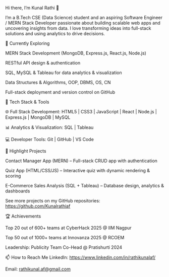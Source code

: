 Hi there, I’m Kunal Rathi 👋

I’m a B.Tech CSE (Data Science) student and an aspiring Software Engineer / MERN Stack Developer passionate about building scalable web apps and uncovering insights from data. I love transforming ideas into full-stack solutions and using analytics to drive decisions.

🧠 Currently Exploring

MERN Stack Development (MongoDB, Express.js, React.js, Node.js)

RESTful API design & authentication

SQL, MySQL & Tableau for data analytics & visualization

Data Structures & Algorithms, OOP, DBMS, OS, CN

Full-stack deployment and version control on GitHub

🧰 Tech Stack & Tools

🌐 Full Stack Development:
HTML5 | CSS3 | JavaScript | React | Node.js | Express.js | MongoDB | MySQL

📊 Analytics & Visualization:
SQL | Tableau

💻 Developer Tools:
Git | GitHub | VS Code

📁 Highlight Projects

Contact Manager App (MERN) – Full-stack CRUD app with authentication

Quiz App (HTML/CSS/JS) – Interactive quiz with dynamic rendering & scoring

E-Commerce Sales Analysis (SQL + Tableau) – Database design, analytics & dashboards

See more projects on my GitHub repositories: https://github.com/Kunalrathiaf

🏆 Achievements

Top 20 out of 600+ teams at CyberHack 2025 @ IIM Nagpur

Top 50 out of 1000+ teams at Innovanza 2025 @ RCOEM

Leadership: Publicity Team Co-Head @ Pratishurti 2024

📫 How to Reach Me
LinkedIn: https://www.linkedin.com/in/rathikunalaf/

Email: rathikunal.af@gmail.com
